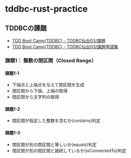 # tddbc-rust-practice

## TDDBCの課題

- [TDD Boot Camp(TDDBC) - TDDBC仙台03/課題](http://devtesting.jp/tddbc/?TDDBC%E4%BB%99%E5%8F%B003%2F%E8%AA%B2%E9%A1%8C)
- [TDD Boot Camp(TDDBC) - TDDBC仙台03/課題用語集](http://devtesting.jp/tddbc/?TDDBC%E4%BB%99%E5%8F%B003%2F%E8%AA%B2%E9%A1%8C%E7%94%A8%E8%AA%9E%E9%9B%86)

### 課題1： 整数の閉区間（Closed Range）

#### 課題1-1

- 下端点と上端点を与えて閉区間を生成
- 閉区間から下端、上端の取得
- 閉区間から文字列の取得

#### 課題1-2

- 閉区間が指定した整数を含むか(contains)判定

#### 課題1-3

- 閉区間が別の閉区間と等しいか(equals)判定
- 閉区間が別の閉区間と接続しているか(isConnectedTo)判定

